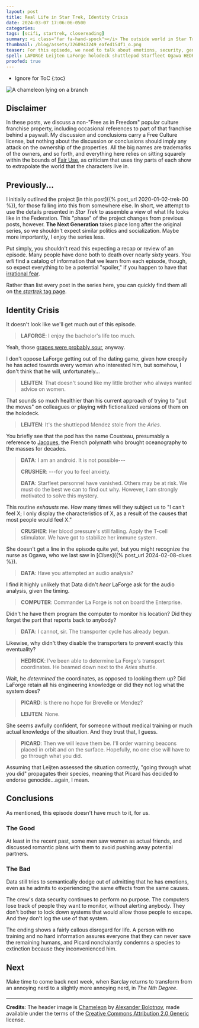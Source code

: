 ```yaml
---
layout: post
title: Real Life in Star Trek, Identity Crisis
date: 2024-03-07 17:06:06-0500
categories:
tags: [scifi, startrek, closereading]
summary: <i class="far fa-hand-spock"></i> The outside world in Star Trek
thumbnail: /blog/assets/3260943249_eafed154f1_o.png
teaser: For this episode, we need to talk about emotions, security, genocide, and (a bit) more.
spell: LAFORGE Leijten LaForge holodeck shuttlepod Starfleet Ogawa HEDRICK Brevelle Bolotnov
proofed: true
---
```


* Ignore for ToC
{:toc}

![A chameleon lying on a branch](/blog/assets/3260943249_eafed154f1_o.png "You had to know that you'd either get this or a black-light poster...")

## Disclaimer

In these posts, we discuss a non-"Free as in Freedom" popular culture franchise property, including occasional references to part of that franchise behind a paywall.  My discussion and conclusions carry a Free Culture license, but nothing about the discussion or conclusions should imply any attack on the ownership of the properties.  All the big names are trademarks of the owners, and so forth, and everything here relies on sitting squarely within the bounds of [Fair Use](https://en.wikipedia.org/wiki/Fair_use), as criticism that uses tiny parts of each show to extrapolate the world that the characters live in.

## Previously...

I initially outlined the project [in this post]({% post_url 2020-01-02-trek-00 %}), for those falling into this from somewhere else.  In short, we attempt to use the details presented in *Star Trek* to assemble a view of what life looks like in the Federation.  This "phase" of the project changes from previous posts, however.  **The Next Generation** takes place long after the original series, so we shouldn't expect similar politics and socialization.  Maybe more importantly, I enjoy the series less.

Put simply, you shouldn't read this expecting a recap or review of an episode.  Many people have done both to death over nearly sixty years.  You *will* find a catalog of information that we learn from each episode, though, so expect everything to be a potential "spoiler," if you happen to have that [irrational fear](https://www.theguardian.com/books/booksblog/2011/aug/17/spoilers-enhance-enjoyment-psychologists).

Rather than list every post in the series here, you can quickly find them all on [the *startrek* tag page](/blog/tag/startrek/).

## Identity Crisis

It doesn't look like we'll get much out of this episode.

 > **LAFORGE**: I enjoy the bachelor's life too much.

Yeah, those [grapes were probably sour](https://en.wikipedia.org/wiki/The_Fox_and_the_Grapes), anyway.

I don't oppose LaForge getting out of the dating game, given how creepily he has acted towards every woman who interested him, but somehow, I don't think that he will, unfortunately...

 > **LEIJTEN**: That doesn't sound like my little brother who always wanted advice on women.

That sounds so much healthier than his current approach of trying to "put the moves" on colleagues or playing with fictionalized versions of them on the holodeck.

 > **LEIJTEN**: It's the shuttlepod Mendez stole from the *Aries*.

You briefly see that the pod has the name Cousteau, presumably a reference to [Jacques](https://en.wikipedia.org/wiki/Jacques_Cousteau), the French polymath who brought oceanography to the masses for decades.

 > **DATA**: I am an android. It is not possible---
 >
 > **CRUSHER**: ---for you to feel anxiety.
 >
 > **DATA**: Starfleet personnel have vanished. Others may be at risk. We must do the best we can to find out why. However, I am strongly motivated to solve this mystery.

This routine *exhausts* me.  How many times will they subject us to "I can't feel X; I only display the characteristics of X, as a result of the causes that most people would feel X."

 > **CRUSHER**: Her blood pressure's still falling. Apply the T-cell stimulator. We have got to stabilize her immune system.

She doesn't get a line in the episode quite yet, but you might recognize the nurse as Ogawa, who we last saw in [*Clues*]({% post_url 2024-02-08-clues %}).

 > **DATA**: Have you attempted an audio analysis?

I find it highly unlikely that Data didn't *hear* LaForge ask for the audio analysis, given the timing.

 > **COMPUTER**: Commander La Forge is not on board the Enterprise.

Didn't he have them program the computer to monitor his location?  Did they forget the part that reports back to anybody?

 > **DATA**: I cannot, sir. The transporter cycle has already begun.

Likewise, why didn't they disable the transporters to prevent exactly this eventuality?

 > **HEDRICK**: I've been able to determine La Forge's transport coordinates. He beamed down next to the *Aries* shuttle.

Wait, he *determined* the coordinates, as opposed to looking them up?  Did LaForge retain all his engineering knowledge or did they not log what the system does?

 > **PICARD**: Is there no hope for Brevelle or Mendez?
 >
 > **LEIJTEN**: None.

She seems awfully confident, for someone without medical training or much actual knowledge of the situation.  And they trust that, I guess.

 > **PICARD**: Then we will leave them be. I'll order warning beacons placed in orbit and on the surface. Hopefully, no one else will have to go through what you did.

Assuming that Leijten assessed the situation correctly, "going through what you did" propagates their species, meaning that Picard has decided to endorse genocide...again, I mean.

## Conclusions

As mentioned, this episode doesn't have much to it, for us.

### The Good

At least in the recent past, some men saw women as actual friends, and discussed romantic plans with them to avoid pushing away potential partners.

### The Bad

Data still tries to semantically dodge out of admitting that he has emotions, even as he admits to experiencing the same effects from the same causes.

The crew's data security continues to perform no purpose.  The computers lose track of people they want to monitor, without alerting anybody.  They don't bother to lock down systems that would allow those people to escape.  And they don't log the use of that system.

The ending shows a fairly callous disregard for life.  A person with no training and no hard information assures everyone that they can never save the remaining humans, and Picard nonchalantly condemns a species to extinction because they inconvenienced him.

## Next

Make time to come back next week, when Barclay returns to transform from an annoying nerd to a slightly more annoying nerd, in *The Nth Degree*.

#### <i class="far fa-hand-spock"></i>

* * *

**Credits**: The header image is [Chameleon](https://www.flickr.com/photos/abolotnov/3260943249) by [Alexander Bolotnov](https://www.flickr.com/photos/abolotnov/), made available under the terms of the [Creative Commons Attribution 2.0 Generic](https://creativecommons.org/licenses/by/2.0/) license.
